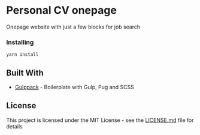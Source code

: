 # Personal CV onepage

Onepage website with just a few blocks for job search


### Installing

```
yarn install
```


## Built With

* [Gulppack](https://github.com/Darkonica/gulppack-pug) - Boilerplate with Gulp, Pug and SCSS


## License

This project is licensed under the MIT License - see the [LICENSE.md](LICENSE.md) file for details

